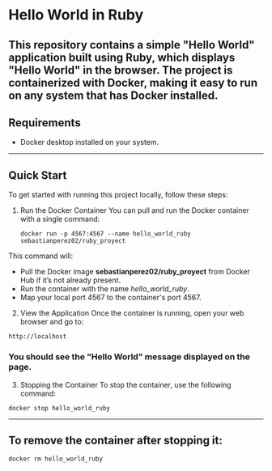 
# Hello World in Ruby
**This repository contains a simple "Hello World" application built using Ruby, which displays "Hello World" in the browser. The project is containerized with Docker, making it easy to run on any system that has Docker installed.**
---
## Requirements
- Docker desktop installed on your system.

---
## Quick Start
To get started with running this project locally, follow these steps:

1. Run the Docker Container
You can pull and run the Docker container with a single command:

   ~~~
   docker run -p 4567:4567 --name hello_world_ruby sebastianperez02/ruby_proyect
   ~~~
This command will:

- Pull the Docker image **sebastianperez02/ruby_proyect** from Docker Hub if it’s not already present.
- Run the container with the name *hello_world_ruby*.
- Map your local port 4567 to the container's port 4567.

2. View the Application
Once the container is running, open your web browser and go to:

~~~
http://localhost
~~~
### You should see the "Hello World" message displayed on the page.

3. Stopping the Container
To stop the container, use the following command:

~~~
docker stop hello_world_ruby
~~~
---
## To remove the container after stopping it:

~~~
docker rm hello_world_ruby
~~~
